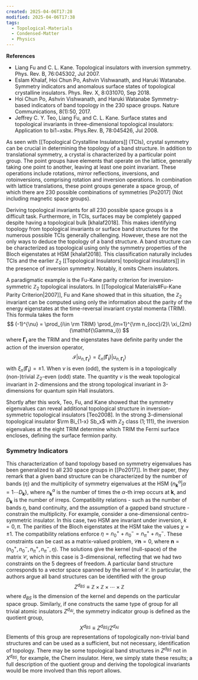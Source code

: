 ```yaml
---
created: 2025-04-06T17:28
modified: 2025-04-06T17:38
tags:
  - Topological-Materials
  - Condensed-Matter
  - Physics
---
```

__References__
- Liang Fu and C. L. Kane. Topological insulators with inversion symmetry. Phys. Rev. B, 76:045302, Jul 2007.
- Eslam Khalaf, Hoi Chun Po, Ashvin Vishwanath, and Haruki Watanabe. Symmetry indicators and anomalous surface states of topological crystalline insulators. Phys. Rev. X, 8:031070, Sep 2018.
-  Hoi Chun Po, Ashvin Vishwanath, and Haruki Watanabe Symmetry-based indicators of band topology in the 230 space groups. Nature Communications, 8(1):50, 2017.
- Jeffrey C. Y. Teo, Liang Fu, and C. L. Kane. Surface states and topological invariants in three-dimensional topological insulators: Application to bi1−xsbx. Phys.Rev. B, 78:045426, Jul 2008.

As seen with [[Topological Crystalline Insulators]] (TCIs), crystal symmetry can be crucial in determining the topology of a band structure. In addition to translational symmetry, a crystal is characterized by a particular point group. The point groups have elements that operate on the lattice, generally taking one point to another, leaving at least one point invariant. These operations include rotations, mirror reflections, inversions, and rotoinversions, comprising rotation and inversion operations. In combination with lattice translations, these point groups generate a space group, of which there are 230 possible combinations of symmetries [Po2017] (Not including magnetic space groups). 

Deriving topological invariants for all 230 possible space groups is a difficult task. Furthermore, in TCIs, surfaces may be completely gapped despite having a topological bulk [khalaf2018]. This makes identifying topology from topological invariants or surface band structures for the numerous possible TCIs generally challenging. However, these are not the only ways to deduce the topology of a band structure. A band structure can be characterized as topological using only the symmetry properties of the Bloch eigenstates at HSM [khalaf2018]. This classification naturally includes TCIs and the earlier $\mathbb{Z}_2$ [[Topological Insulators| topological insulators]] in the presence of inversion symmetry. Notably, it omits Chern insulators. 

A paradigmatic example is the Fu-Kane parity criterion for inversion-symmetric $\mathbb{Z}_2$ topological insulators. In [[Topological Materials#Fu-Kane Parity Criterion|2007]], Fu and Kane showed that in this situation, the $\mathbb{Z}_2$ invariant can be computed using only the information about the parity of the energy eigenstates at the time-reversal invariant crystal momenta (TRIM). This formula takes the form
$$
(-1)^{\nu} = \prod_{i\in \rm TRIM} \prod_{m=1}^{\rm n_{occ}/2}\ \xi_{2m}(\mathbf{\Gamma_i})
$$
where $\mathbf{\Gamma_i}$ are the TRIM and the eigenstates have definite parity under the action of the inversion operator,
$$
\mathcal{I} |u_{n, \mathbf{\Gamma_i}}\rangle = \xi_n(\mathbf{\Gamma_i}) |u_{n, \mathbf{\Gamma_i}}\rangle 
$$
with $\xi_n(\mathbf{\Gamma_i}) = \pm 1$. When $\nu$ is even (odd), the system is in a topologically (non-)trivial $\mathbb{Z}_2$-even (odd) state. The quantity $\nu$ is the weak topological invariant in 2-dimensions and the strong topological invariant in 3-dimensions for quantum spin Hall insulators.

Shortly after this work, Teo, Fu, and Kane showed that the symmetry eigenvalues can reveal additional topological structure in inversion-symmetric topological insulators [Teo2008]. In the strong 3-dimensional topological insulator $\rm Bi_{1-x} Sb_x$ with $\mathbb{Z}_2$ class $(1; 111)$, the inversion eigenvalues at the eight TRIM determine which TRIM the Fermi surface encloses, defining the surface fermion parity. 

### Symmetry Indicators
This characterization of band topology based on symmetry eigenvalues has been generalized to all 230 space groups in [[Po2017]]. In their paper, they remark that a given band structure can be characterized by the number of bands ($\eta$) and the multiplicity of symmetry eigenvalues at the HSM $\{ n_{\mathbf{k}}^{\alpha}| \alpha = 1\cdots D_\mathbf{k}\}$, where $n_{\mathbf{k}}^{\alpha}$ is the number of times the $\alpha$-th irrep occurs at $\mathbf{k}$, and $D_\mathbf{k}$ is the number of irreps. Compatibility relations - such as the number of bands $\eta$, band continuity, and the assumption of a gapped band structure - constrain the multiplicity. For example, consider a one-dimensional centro-symmetric insulator. In this case, two HSM are invariant under inversion, $k = 0, \pi$. The parities of the Bloch eigenstates at the HSM take the values $\chi = \pm 1$. The compatibility relations enforce $\eta = n_0^+ + n_0^-  = n_\pi^+ + n_\pi^-$. These constraints can be cast as a matrix-valued problem, $\mathcal{C}\mathbf{n} = 0$, where $\mathbf{n} = (n_0^+, n_0^-, n_\pi^+, n_\pi^-, \eta)$. The solutions give the kernel (null-space) of the matrix $\mathcal{C}$, which in this case is $3$-dimensional, reflecting that we had two constraints on the $5$ degrees of freedom. A particular band structure corresponds to a vector space spanned by the kernel of $\mathcal{C}$. In particular, the authors argue all band structures can be identified with the group
$$
    Z^{d_{BS}} \equiv \mathbb{Z} \times \mathbb{Z} \times \cdots \times \mathbb{Z}
$$
where $d_{BS}$ is the dimension of the kernel and depends on the particular space group.  Similarly, if one constructs the same type of group for all trivial atomic insulators $Z^{d_{AI}}$, the symmetry indicator group is defined as the quotient group, 
$$
    X^{d_{BS}} \equiv Z^{d_{BS}}/Z^{d_{AI}}
$$
Elements of this group are representations of topologically non-trivial band structures and can be used as a sufficient, but not necessary, identification of topology. There may be some topological band structures in $Z^{d_{BS}}$ not in $X^{d_{BS}}$, for example, the Chern insulator. Here, we simply state these results; a full description of the quotient group and deriving the topological invariants would be more involved than this report allows.
